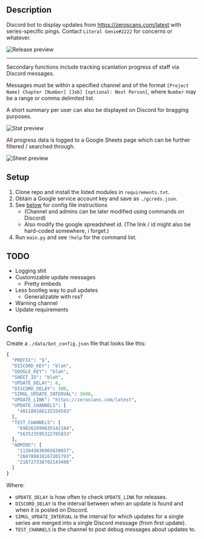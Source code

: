## Description
Discord bot to display updates from https://zeroscans.com/latest with series-specific pings. Contact `Literal Genie#2222` for concerns or whatever.

![Release preview](https://i.imgur.com/WfPHj8J.png)

---

Secondary functions include tracking scanlation progress of staff via Discord messages. 

Messages must be within a specified channel and of the format `[Project Name] Chapter [Number] [Job] [optional: Next Person]`, where `Number` may be a range or comma delimited list.

A short summary per user can also be displayed on Discord for bragging purposes.

![Stat preview](https://i.imgur.com/qk9G33p.png)

All progress data is logged to a Google Sheets page which can be further filtered / searched through.

![Sheet preview](https://i.imgur.com/v0k6Y73.png)

## Setup 
1. Clone repo and install the listed modules in `requirements.txt`.
2. Obtain a Google service account key and save as `./gcreds.json`.
3. See [below](#Config) for config file instructions 
   -  (Channel and admins can be later modified using commands on Discord)
   -  Also modify the google spreadsheet id. (The link / id might also be hard-coded somewhere, i forget.)
4. Run `main.py` and see `!help` for the command list.

## TODO
- Logging shit
- Customizable update messages
  - Pretty embeds
- Less bootleg way to pull updates
  - Generalizable with rss?
- Warning channel
- Update requirements

## Config

Create a `./data/bot_config.json` file that looks like this:

```py
{
  "PREFIX": "$",
  "DISCORD_KEY": "blah",
  "GOOGLE_KEY": "blah",
  "SHEET_ID": "blah",
  "UPDATE_DELAY": 6,
  "DISCORD_DELAY": 300,
  "SIMUL_UPDATE_INTERVAL": 3600,
  "UPDATE_LINK": "https://zeroscans.com/latest",
  "UPDATE_CHANNELS": [
    "401180166132334593"
  ],
  "TEST_CHANNELS": [
    "698262899835142184",
    "563523595322785833"
  ],
  "ADMINS": [
    "113843036965830657",
    "260788818167201793",
    "218727338702143498"
  ]
}
```

Where:
   - `UPDATE_DELAY` is how often to check `UPDATE_LINK` for releases.
   - `DISCORD_DELAY` is the interval between when an update is found and when it is posted on Discord.
   - `SIMUL_UPDATE_INTERVAL` is the interval for which updates for a single series are merged into a single Discord message (from first update).
   - `TEST_CHANNELS` is the channel to post debug messages about updates to.